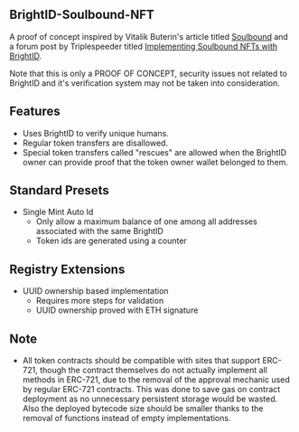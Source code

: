 ## BrightID-Soulbound-NFT

A proof of concept inspired by Vitalik Buterin's article titled [Soulbound](https://vitalik.eth.limo/general/2022/01/26/soulbound.html) and a forum post by Triplespeeder titled [Implementing Soulbound NFTs with BrightID](https://forum.brightid.org/t/implementing-soulbound-nfts-with-brightid/430).

Note that this is only a PROOF OF CONCEPT, security issues not related to BrightID and it's verification system may not be taken into consideration.

## Features

- Uses BrightID to verify unique humans.
- Regular token transfers are disallowed.
- Special token transfers called "rescues" are allowed when the BrightID owner can provide proof that the token owner wallet belonged to them.

## Standard Presets

- Single Mint Auto Id
  - Only allow a maximum balance of one among all addresses associated with the same BrightID
  - Token ids are generated using a counter

## Registry Extensions

- UUID ownership based implementation
  - Requires more steps for validation
  - UUID ownership proved with ETH signature

## Note

- All token contracts should be compatible with sites that support ERC-721, though the contract themselves do not actually implement all methods in ERC-721, due to the removal of the approval mechanic used by regular ERC-721 contracts. This was done to save gas on contract deployment as no unnecessary persistent storage would be wasted. Also the deployed bytecode size should be smaller thanks to the removal of functions instead of empty implementations.
